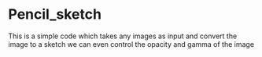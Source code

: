 # Pencil_sketch
This is a simple code which takes any images as input and convert the image to a sketch 
we can even control the opacity and gamma of the image 
